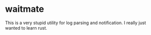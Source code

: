 waitmate
========

This is a very stupid utility for log parsing and notification.  I really just wanted to learn rust.
